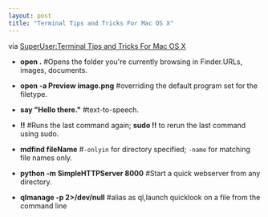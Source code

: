 ```yaml
---
layout: post
title: "Terminal Tips and Tricks For Mac OS X"
---
```



via [SuperUser:Terminal Tips and Tricks For Mac OS X](http://superuser.com/questions/52483/terminal-tips-and-tricks-for-mac-os-x)

- **open .**  #Opens the folder you're currently browsing in Finder.URLs, images, documents.

- **open -a Preview image.png** #overriding the default program set for the filetype.

- **say "Hello there."** #text-to-speech.

- **!!** #Runs the last command again; **sudo !!** to rerun the last command using sudo.

- **mdfind fileName** #`-onlyin` for directory specified; `-name` for matching file names only.

- **python -m SimpleHTTPServer 8000** #Start a quick webserver from any directory.

- **qlmanage -p 2>/dev/null** #alias as ql,launch quicklook on a file from the command line

